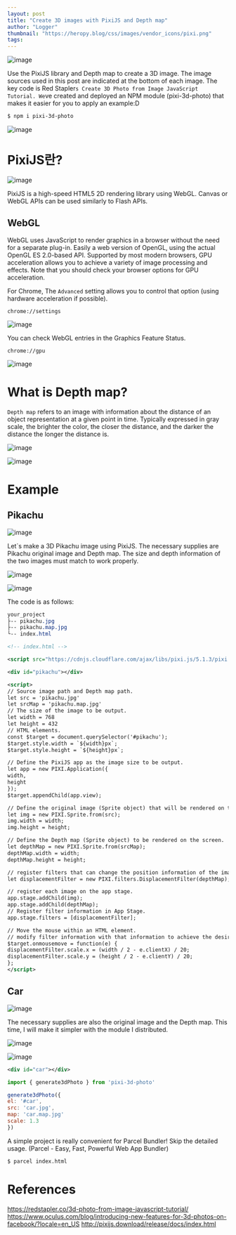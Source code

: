 ```yaml
---
layout: post
title: "Create 3D images with PixiJS and Depth map"
author: "Logger"
thumbnail: "https://heropy.blog/css/images/vendor_icons/pixi.png"
tags: 
---
```



![image](https://heropy.blog/css/images/vendor_icons/pixi.png)

Use the PixiJS library and Depth map to create a 3D image.
The image sources used in this post are indicated at the bottom of each image.
The key code is Red Stapler`s Create 3D Photo from Image JavaScript Tutorial.
We`ve created and deployed an NPM module (pixi-3d-photo) that makes it easier for you to apply an example:D

```bash
$ npm i pixi-3d-photo

```

![image](https://heropy.blog/images/screenshot/generate-3d-photo-by-pixijs/github.png)

# PixiJS란?

![image](https://heropy.blog/images/screenshot/generate-3d-photo-by-pixijs/pixijs-homepage.jpg)

PixiJS is a high-speed HTML5 2D rendering library using WebGL.
Canvas or WebGL APIs can be used similarly to Flash APIs.

## WebGL

WebGL uses JavaScript to render graphics in a browser without the need for a separate plug-in.
Easily a web version of OpenGL, using the actual OpenGL ES 2.0-based API.
Supported by most modern browsers, GPU acceleration allows you to achieve a variety of image processing and effects.
Note that you should check your browser options for GPU acceleration.

For Chrome,
The `Advanced` setting allows you to control that option (using hardware acceleration if possible).

```undefined
chrome://settings

```

![image](https://heropy.blog/images/screenshot/generate-3d-photo-by-pixijs/hardware-acceleration.jpg)

You can check WebGL entries in the Graphics Feature Status.

```undefined
chrome://gpu

```

![image](https://heropy.blog/images/screenshot/generate-3d-photo-by-pixijs/chrome-gpu.jpg)

# What is Depth map?

`Depth map` refers to an image with information about the distance of an object representation at a given point in time.
Typically expressed in gray scale, the brighter the color, the closer the distance, and the darker the distance the longer the distance is.

![image](https://heropy.blog/images/screenshot/generate-3d-photo-by-pixijs/cubic.jpg)

![image](https://heropy.blog/images/screenshot/generate-3d-photo-by-pixijs/cubic.map.jpg)

# Example

## Pikachu

![image](https://heropy.blog/images/screenshot/generate-3d-photo-by-pixijs/sample.gif)

Let`s make a 3D Pikachu image using PixiJS.
The necessary supplies are Pikachu original image and Depth map.
The size and depth information of the two images must match to work properly.

![image](https://heropy.blog/images/screenshot/generate-3d-photo-by-pixijs/pikachu.jpg)

![image](https://heropy.blog/images/screenshot/generate-3d-photo-by-pixijs/pikachu.map.jpg)

The code is as follows:

```css
your_project
├-- pikachu.jpg
├-- pikachu.map.jpg
└-- index.html

```

```xml
<!-- index.html -->

<script src="https://cdnjs.cloudflare.com/ajax/libs/pixi.js/5.1.3/pixi.min.js"></script>

<div id="pikachu"></div>

<script>
// Source image path and Depth map path.
let src = 'pikachu.jpg'
let srcMap = 'pikachu.map.jpg'
// The size of the image to be output.
let width = 768
let height = 432
// HTML elements.
const $target = document.querySelector('#pikachu');
$target.style.width = `${width}px`;
$target.style.height = `${height}px`;

// Define the PixiJS app as the image size to be output.
let app = new PIXI.Application({
width,
height
});
$target.appendChild(app.view);

// Define the original image (Sprite object) that will be rendered on the screen.
let img = new PIXI.Sprite.from(src);
img.width = width;
img.height = height;

// Define the Depth map (Sprite object) to be rendered on the screen.
let depthMap = new PIXI.Sprite.from(srcMap);
depthMap.width = width;
depthMap.height = height;

// register filters that can change the position information of the image using the specified Depth map.
let displacementFilter = new PIXI.filters.DisplacementFilter(depthMap);

// register each image on the app stage.
app.stage.addChild(img);
app.stage.addChild(depthMap);
// Register filter information in App Stage.
app.stage.filters = [displacementFilter];

// Move the mouse within an HTML element.
// modify filter information with that information to achieve the desired effect.
$target.onmousemove = function(e) {
displacementFilter.scale.x = (width / 2 - e.clientX) / 20;
displacementFilter.scale.y = (height / 2 - e.clientY) / 20;
};
</script>

```

## Car

![image](https://heropy.blog/images/screenshot/generate-3d-photo-by-pixijs/car-sample.gif)

The necessary supplies are also the original image and the Depth map.
This time, I will make it simpler with the module I distributed.

![image](https://heropy.blog/images/screenshot/generate-3d-photo-by-pixijs/car.jpg)

![image](https://heropy.blog/images/screenshot/generate-3d-photo-by-pixijs/car.map.jpg)

```xml
<div id="car"></div>

```

```js
import { generate3dPhoto } from 'pixi-3d-photo'

generate3dPhoto({
el: '#car',
src: 'car.jpg',
map: 'car.map.jpg'
scale: 1.3
})

```

A simple project is really convenient for Parcel Bundler!
Skip the detailed usage.
(Parcel - Easy, Fast, Powerful Web App Bundler)

```bash
$ parcel index.html

```

# References

https://redstapler.co/3d-photo-from-image-javascript-tutorial/
https://www.oculus.com/blog/introducing-new-features-for-3d-photos-on-facebook/?locale=en_US
http://pixijs.download/release/docs/index.html
